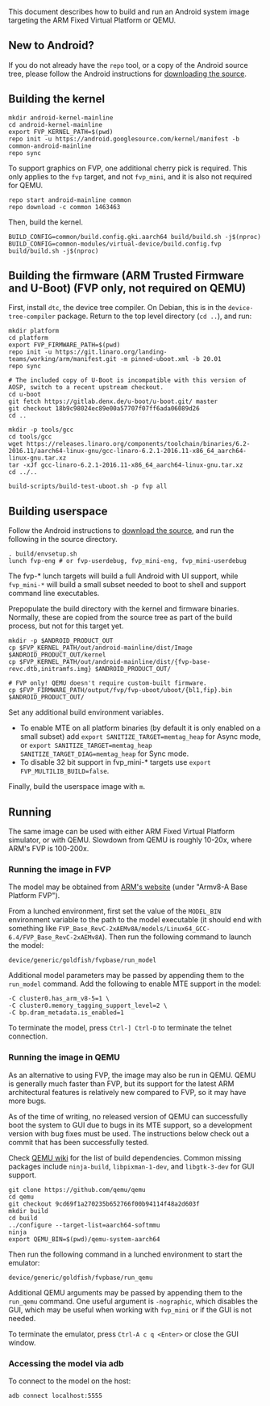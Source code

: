 This document describes how to build and run an Android system image targeting
the ARM Fixed Virtual Platform or QEMU.

## New to Android?

If you do not already have the ``repo`` tool, or a copy of the Android
source tree, please follow the Android instructions for [downloading the
source](https://source.android.com/setup/build/downloading).

## Building the kernel

```
mkdir android-kernel-mainline
cd android-kernel-mainline
export FVP_KERNEL_PATH=$(pwd)
repo init -u https://android.googlesource.com/kernel/manifest -b common-android-mainline
repo sync
```

To support graphics on FVP, one additional cherry pick is required. This only
applies to the ``fvp`` target, and not ``fvp_mini``, and it is also not required
for QEMU.

```
repo start android-mainline common
repo download -c common 1463463
```

Then, build the kernel.

```
BUILD_CONFIG=common/build.config.gki.aarch64 build/build.sh -j$(nproc)
BUILD_CONFIG=common-modules/virtual-device/build.config.fvp build/build.sh -j$(nproc)
```

## Building the firmware (ARM Trusted Firmware and U-Boot) (FVP only, not required on QEMU)

First, install ``dtc``, the device tree compiler. On Debian, this is in the
``device-tree-compiler`` package. Return to the top level directory (`cd ..`), and run:
```
mkdir platform
cd platform
export FVP_FIRMWARE_PATH=$(pwd)
repo init -u https://git.linaro.org/landing-teams/working/arm/manifest.git -m pinned-uboot.xml -b 20.01
repo sync

# The included copy of U-Boot is incompatible with this version of AOSP, switch to a recent upstream checkout.
cd u-boot
git fetch https://gitlab.denx.de/u-boot/u-boot.git/ master
git checkout 18b9c98024ec89e00a57707f07ff6ada06089d26
cd ..

mkdir -p tools/gcc
cd tools/gcc
wget https://releases.linaro.org/components/toolchain/binaries/6.2-2016.11/aarch64-linux-gnu/gcc-linaro-6.2.1-2016.11-x86_64_aarch64-linux-gnu.tar.xz
tar -xJf gcc-linaro-6.2.1-2016.11-x86_64_aarch64-linux-gnu.tar.xz
cd ../..

build-scripts/build-test-uboot.sh -p fvp all
```

## Building userspace

Follow the Android instructions to [download the
source](https://source.android.com/setup/build/downloading), and run the
following in the source directory.

```
. build/envsetup.sh
lunch fvp-eng # or fvp-userdebug, fvp_mini-eng, fvp_mini-userdebug
```

The fvp-* lunch targets will build a full Android with UI support, while
`fvp_mini-*` will build a small subset needed to boot to shell and support
command line executables.

Prepopulate the build directory with the kernel and firmware binaries. Normally,
these are copied from the source tree as part of the build process, but not for
this target yet.

```
mkdir -p $ANDROID_PRODUCT_OUT
cp $FVP_KERNEL_PATH/out/android-mainline/dist/Image $ANDROID_PRODUCT_OUT/kernel
cp $FVP_KERNEL_PATH/out/android-mainline/dist/{fvp-base-revc.dtb,initramfs.img} $ANDROID_PRODUCT_OUT/

# FVP only! QEMU doesn't require custom-built firmware.
cp $FVP_FIRMWARE_PATH/output/fvp/fvp-uboot/uboot/{bl1,fip}.bin $ANDROID_PRODUCT_OUT/
```

Set any additional build environment variables.
* To enable MTE on all platform binaries (by default it is only enabled on a
  small subset) add `export SANITIZE_TARGET=memtag_heap` for Async mode, or
  `export SANITIZE_TARGET=memtag_heap SANITIZE_TARGET_DIAG=memtag_heap` for Sync
  mode.
* To disable 32 bit support in fvp_mini-* targets use
  `export FVP_MULTILIB_BUILD=false`.

Finally, build the userspace image with `m`.

## Running

The same image can be used with either ARM Fixed Virtual Platform simulator, or
with QEMU. Slowdown from QEMU is roughly 10-20x, where ARM's FVP is 100-200x.

### Running the image in FVP

The model may be obtained from [ARM's
website](https://developer.arm.com/tools-and-software/simulation-models/fixed-virtual-platforms)
(under "Armv8-A Base Platform FVP").

From a lunched environment, first set the value of the ``MODEL_BIN`` environment
variable to the path to the model executable (it should end with something like
`FVP_Base_RevC-2xAEMv8A/models/Linux64_GCC-6.4/FVP_Base_RevC-2xAEMv8A`). Then
run the following command to launch the model:
```
device/generic/goldfish/fvpbase/run_model
```
Additional model parameters may be passed by appending them to the
``run_model`` command. Add the following to enable MTE support in the model:
```
-C cluster0.has_arm_v8-5=1 \
-C cluster0.memory_tagging_support_level=2 \
-C bp.dram_metadata.is_enabled=1
```

To terminate the model, press ``Ctrl-] Ctrl-D`` to terminate the telnet
connection.

### Running the image in QEMU

As an alternative to using FVP, the image may also be run in QEMU.
QEMU is generally much faster than FVP, but its support for the
latest ARM architectural features is relatively new compared to FVP,
so it may have more bugs.

As of the time of writing, no released version of QEMU can successfully
boot the system to GUI due to bugs in its MTE support, so a development
version with bug fixes must be used. The instructions below check out a
commit that has been successfully tested.

Check [QEMU wiki](https://wiki.qemu.org/Hosts/Linux#Building_QEMU_for_Linux) for
the list of build dependencies. Common missing packages include `ninja-build`,
`libpixman-1-dev`, and `libgtk-3-dev` for GUI support.

```
git clone https://github.com/qemu/qemu
cd qemu
git checkout 9cd69f1a270235b652766f00b94114f48a2d603f
mkdir build
cd build
../configure --target-list=aarch64-softmmu
ninja
export QEMU_BIN=$(pwd)/qemu-system-aarch64
```

Then run the following command in a lunched environment to start the emulator:
```
device/generic/goldfish/fvpbase/run_qemu
```
Additional QEMU arguments may be passed by appending them to the ``run_qemu``
command. One useful argument is ``-nographic``, which disables the GUI, which
may be useful when working with ``fvp_mini`` or if the GUI is not needed.

To terminate the emulator, press ``Ctrl-A c q <Enter>`` or close the GUI
window.

### Accessing the model via adb

To connect to the model on the host:
```
adb connect localhost:5555
```
